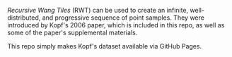 
_Recursive Wang Tiles_ (RWT) can be used to create an infinite, well-distributed, and progressive sequence of point samples.  They were introduced by Kopf's 2006 paper, which is included in this repo, as well as some of the paper's supplemental materials.

This repo simply makes Kopf's dataset available via GitHub Pages.
